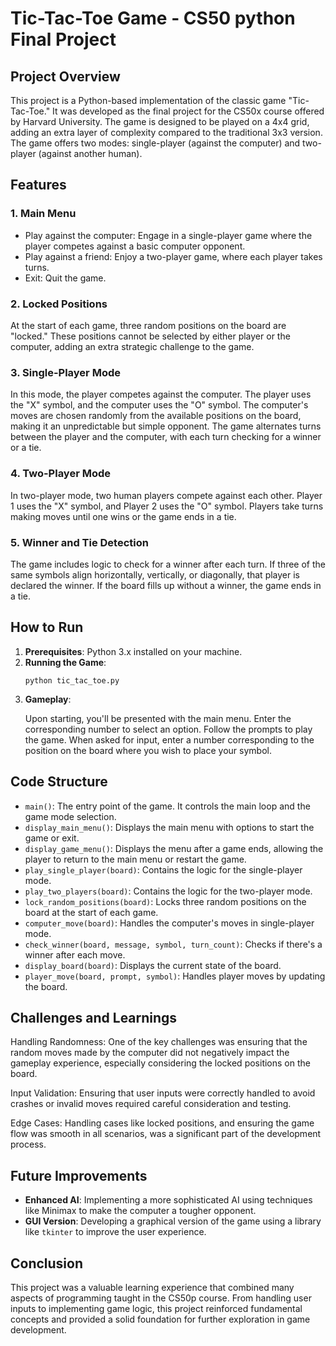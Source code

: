 <!DOCTYPE html>
<html lang="en">
<head>
    <meta charset="UTF-8">
    <meta name="viewport" content="width=device-width, initial-scale=1.0">
</head>
<body>
    <h1>Tic-Tac-Toe Game - CS50 python Final Project</h1>
    <h2>Project Overview</h2>
    <p>
        This project is a Python-based implementation of the classic game "Tic-Tac-Toe." It was developed as the final project for the CS50x course offered by Harvard University. The game is designed to be played on a 4x4 grid, adding an extra layer of complexity compared to the traditional 3x3 version. The game offers two modes: single-player (against the computer) and two-player (against another human).
    </p>
    <h2>Features</h2>
    <h3>1. Main Menu</h3>
    <ul>
        <li>Play against the computer: Engage in a single-player game where the player competes against a basic computer opponent.</li>
        <li>Play against a friend: Enjoy a two-player game, where each player takes turns.</li>
        <li>Exit: Quit the game.</li>
    </ul>
    <h3>2. Locked Positions</h3>
    <p>At the start of each game, three random positions on the board are "locked." These positions cannot be selected by either player or the computer, adding an extra strategic challenge to the game.</p>
    <h3>3. Single-Player Mode</h3>
    <p>In this mode, the player competes against the computer. The player uses the "X" symbol, and the computer uses the "O" symbol. The computer's moves are chosen randomly from the available positions on the board, making it an unpredictable but simple opponent. The game alternates turns between the player and the computer, with each turn checking for a winner or a tie.</p>
    <h3>4. Two-Player Mode</h3>
    <p>In two-player mode, two human players compete against each other. Player 1 uses the "X" symbol, and Player 2 uses the "O" symbol. Players take turns making moves until one wins or the game ends in a tie.</p>
    <h3>5. Winner and Tie Detection</h3>
    <p>The game includes logic to check for a winner after each turn. If three of the same symbols align horizontally, vertically, or diagonally, that player is declared the winner. If the board fills up without a winner, the game ends in a tie.</p>
    <h2>How to Run</h2>
    <ol>
        <li><strong>Prerequisites</strong>: Python 3.x installed on your machine.</li>
        <li><strong>Running the Game</strong>:
            <pre><code>python tic_tac_toe.py</code></pre>
        </li>
        <li><strong>Gameplay</strong>: 
            <p>Upon starting, you'll be presented with the main menu. Enter the corresponding number to select an option. Follow the prompts to play the game. When asked for input, enter a number corresponding to the position on the board where you wish to place your symbol.</p>
        </li>
    </ol>
    <h2>Code Structure</h2>
    <ul>
        <li><code>main()</code>: The entry point of the game. It controls the main loop and the game mode selection.</li>
        <li><code>display_main_menu()</code>: Displays the main menu with options to start the game or exit.</li>
        <li><code>display_game_menu()</code>: Displays the menu after a game ends, allowing the player to return to the main menu or restart the game.</li>
        <li><code>play_single_player(board)</code>: Contains the logic for the single-player mode.</li>
        <li><code>play_two_players(board)</code>: Contains the logic for the two-player mode.</li>
        <li><code>lock_random_positions(board)</code>: Locks three random positions on the board at the start of each game.</li>
        <li><code>computer_move(board)</code>: Handles the computer's moves in single-player mode.</li>
        <li><code>check_winner(board, message, symbol, turn_count)</code>: Checks if there's a winner after each move.</li>
        <li><code>display_board(board)</code>: Displays the current state of the board.</li>
        <li><code>player_move(board, prompt, symbol)</code>: Handles player moves by updating the board.</li>
    </ul>
    <h2>Challenges and Learnings</h2>
    <p>Handling Randomness: One of the key challenges was ensuring that the random moves made by the computer did not negatively impact the gameplay experience, especially considering the locked positions on the board.</p>
    <p>Input Validation: Ensuring that user inputs were correctly handled to avoid crashes or invalid moves required careful consideration and testing.</p>
    <p>Edge Cases: Handling cases like locked positions, and ensuring the game flow was smooth in all scenarios, was a significant part of the development process.</p>
    <h2>Future Improvements</h2>
    <ul>
        <li><strong>Enhanced AI</strong>: Implementing a more sophisticated AI using techniques like Minimax to make the computer a tougher opponent.</li>
        <li><strong>GUI Version</strong>: Developing a graphical version of the game using a library like <code>tkinter</code> to improve the user experience.</li>
    </ul>
    <h2>Conclusion</h2>
    <p>This project was a valuable learning experience that combined many aspects of programming taught in the CS50p course. From handling user inputs to implementing game logic, this project reinforced fundamental concepts and provided a solid foundation for further exploration in game development.</p>
</body>
</html>

